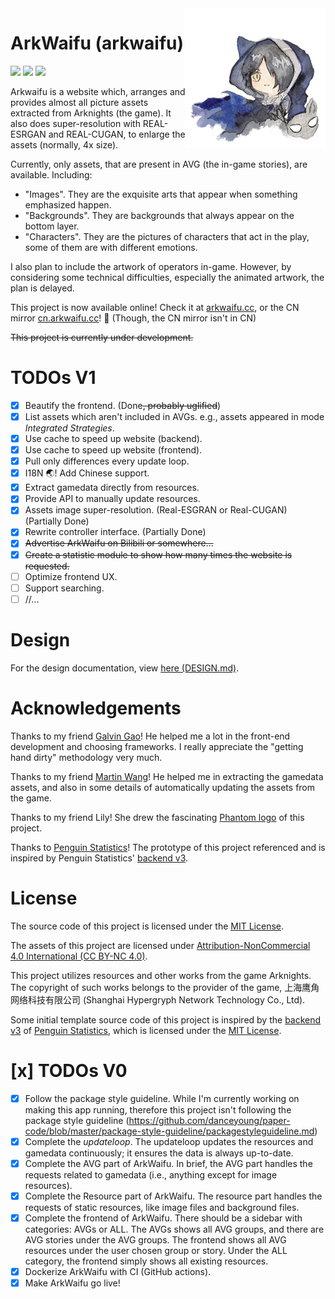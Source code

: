 <!--suppress ALL -->
<img src="assets/arkwaifu_phantom@0.25x.png" alt="logo" align="right" height="224" width="224"/>

# ArkWaifu (arkwaifu)

[![](https://pkg.go.dev/badge/github.com/flandiayingman/arkwaifu.svg)](https://pkg.go.dev/github.com/flandiayingman/arkwaifu)
![](https://img.shields.io/github/license/FlandiaYingman/arkwaifu?style=flat-square)
![](https://img.shields.io/github/last-commit/FlandiaYingman/arkwaifu?style=flat-square)

Arkwaifu is a website which, arranges and provides almost all picture assets extracted from Arknights (the game). 
It also does super-resolution with REAL-ESRGAN and REAL-CUGAN, to enlarge the assets (normally, 4x size).

Currently, only assets, that are present in AVG (the in-game stories), are available. Including: 

- "Images". They are the exquisite arts that appear when something emphasized happen.
- "Backgrounds". They are backgrounds that always appear on the bottom layer.
- "Characters". They are the pictures of characters that act in the play, some of them are with different emotions.

I also plan to include the artwork of operators in-game. 
However, by considering some technical difficulties, especially the animated artwork, the plan is delayed.

This project is now available online! 
Check it at [arkwaifu.cc](https://arkwaifu.cc/), or the CN mirror [cn.arkwaifu.cc](https://cn.arkwaifu.cc/)! 🎉
(Though, the CN mirror isn't in CN)

<del>This project is currently under development.</del>

# TODOs V1 #

- [x] Beautify the frontend. (Done<del>, probably uglified</del>)
- [x] List assets which aren't included in AVGs. e.g., assets appeared in mode *Integrated Strategies*.
- [x] Use cache to speed up website (backend).
- [x] Use cache to speed up website (frontend).
- [x] Pull only differences every update loop.
- [x] I18N 🌏! Add Chinese support.
- [x] Extract gamedata directly from resources.
- [x] Provide API to manually update resources.
- [x] Assets image super-resolution. (Real-ESGRAN or Real-CUGAN) (Partially Done)
- [x] Rewrite controller interface. (Partially Done)
- [x] <del>Advertise ArkWaifu on Bilibili or somewhere...</del>
- [x] <del>Create a statistic module to show how many times the website is requested.</del>
- [ ] Optimize frontend UX.
- [ ] Support searching.
- [ ] //...

# Design

For the design documentation, view [here (DESIGN.md)](DESIGN.md).

# Acknowledgements

Thanks to my friend [Galvin Gao](https://github.com/GalvinGao)! 
He helped me a lot in the front-end development and choosing frameworks. I really appreciate the "getting hand dirty" methodology very much.

Thanks to my friend [Martin Wang](https://github.com/martinwang2002)! 
He helped me in extracting the gamedata assets, and also in some details of automatically updating the assets from the game. 

Thanks to my friend Lily! She drew the fascinating [Phantom logo](assets/arkwaifu_phantom.png) of this project.

Thanks to [Penguin Statistics](https://penguin-stats.io/)! 
The prototype of this project referenced and is inspired by Penguin Statistics' [backend v3](https://github.com/penguin-statistics/backend-next).

# License

The source code of this project is licensed under the [MIT License](LICENSE).

The assets of this project are licensed under
[Attribution-NonCommercial 4.0 International (CC BY-NC 4.0)](https://creativecommons.org/licenses/by-nc/4.0/).

This project utilizes resources and other works from the game Arknights. The copyright of such works belongs to the
provider of the game, 上海鹰角网络科技有限公司 (Shanghai Hypergryph Network Technology Co., Ltd).

Some initial template source code of this project is inspired by
the [backend v3](https://github.com/penguin-statistics/backend-next) of [Penguin Statistics](https://penguin-stats.io/),
which is licensed under the [MIT License](https://github.com/penguin-statistics/backend-next/blob/dev/LICENSE).

# [x] TODOs V0 #

- [x] Follow the package style guideline. While I'm currently working on making this app running, therefore this project
  isn't following the package style
  guideline (https://github.com/danceyoung/paper-code/blob/master/package-style-guideline/packagestyleguideline.md)
- [x] Complete the *updateloop*. The updateloop updates the resources and gamedata continuously; it ensures the data is
  always up-to-date.
- [x] Complete the AVG part of ArkWaifu. In brief, the AVG part handles the requests related to gamedata (i.e., anything
  except for image resources).
- [x] Complete the Resource part of ArkWaifu. The resource part handles the requests of static resources, like image
  files and background files.
- [x] Complete the frontend of ArkWaifu. There should be a sidebar with categories: AVGs or ALL. The AVGs shows all AVG
  groups, and there are AVG stories under the AVG groups. The frontend shows all AVG resources under the user chosen
  group or story. Under the ALL category, the frontend simply shows all existing resources.
- [x] Dockerize ArkWaifu with CI (GitHub actions).
- [x] Make ArkWaifu go live!